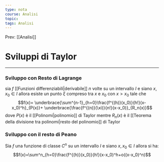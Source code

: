 ```yaml
---
type: nota
course: Analisi
topic: 
tags: Analisi
---
```


Prev: [[Analisi]]

# Sviluppi di Taylor
---
### Sviluppo con Resto di Lagrange
sia $f$ [[Funzioni differenziabili|derivabile]] $n$ volte su un intervallo $I$ e siano $x,x_0 \in I$ allora esiste un punto $\xi$ compreso tra $x$ e $x_0$ con $x>x_0$ tale che  
$$f(x)= \underbrace{\sum^{n-1}_{h=0}\frac{f^{(h)}(x_0)}{h!}(x-x_0)^h}_{P(x)}+ \underbrace{\frac{f^{(n)}(\xi)}{n!}(x-x_0)}_{R_n(x)}$$
dove $P(x)$ è il [[Polinomi|polinomio]] di Taylor mentre $R_n(x)$ è il [[Teorema della divisione tra polinomi|resto del polinomio]] di Taylor


### Sviluppo con il resto di Peano
Sia $f$ una funzione di classe $C^n$ su un intervallo $I$ e siano $x,x_0 \in I$ allora si ha:
$$f(x)=\sum^n_{h=0}\frac{f^{(h)}(x_0)}{h!}(x-x_0)^h+o((x-x_0)^n)$$
